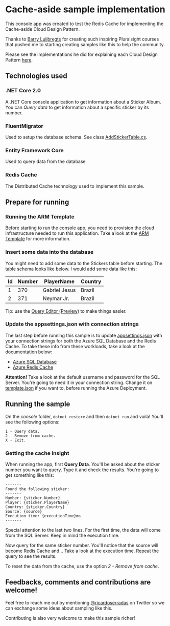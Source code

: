 # Cache-aside sample implementation

This console app was created to test the Redis Cache for implementing the Cache-aside Cloud Design Pattern.

Thanks to [Barry Luijbregts](https://github.com/bmaluijb) for creating such inspiring Pluralsight courses that pushed me to starting creating samples like this to help the community.

Please see the implementations he did for explaining each Cloud Design Pattern [here](https://github.com/bmaluijb/CloudDesignPatterns).

## Technologies used

### .NET Core 2.0

A .NET Core console application to get information about a Sticker Album. You can _Query data_ to get information about a specific sticker by its number.

### FluentMigrator 

Used to setup the database schema. See class [AddStickerTable.cs](src/console/AddStickerTable.cs).

### Entity Framework Core

Used to query data from the database

### Redis Cache

The Distributed Cache technology used to implement this sample.

## Prepare for running

### Running the ARM Template

Before starting to run the console app, you need to provision the cloud infrastructure needed to run this application. Take a look at the [ARM Template](src/armtemplate/Readme.md) for more information.

### Insert some data into the database

You might need to add some data to the Stickers table before starting. The table schema looks like below. I would add some data like this:

|Id|Number|PlayerName|Country|
|--|------|----------|-------|
|1|370|Gabriel Jesus|Brazil|
|2|371|Neymar Jr.|Brazil|

Tip: use the [Query Editor (Preview)](https://azure.microsoft.com/pt-br/blog/t-sql-query-editor-in-browser-azure-portal/) to make things easier.

### Update the appsettings.json with connection strings

The last step before running this sample is to update [appsettings.json](src/console/appsettings.json) with your connection strings for both the Azure SQL Database and the Redis Cache. To take these info from these workloads, take a look at the documentation below:

* [Azure SQL Database](https://docs.microsoft.com/en-us/azure/sql-database/sql-database-connect-query-dotnet-visual-studio#for-adonet)
* [Azure Redis Cache](https://docs.microsoft.com/pt-br/azure/redis-cache/cache-dotnet-how-to-use-azure-redis-cache#retrieve-host-name-ports-and-access-keys-using-the-azure-portal)

**Attention!** Take a look at the default username and password for the SQL Server. You're going to need it in your connection string. Change it on [template.json](src/armtemplate/template.json) if you want to, before running the Azure Deployment.

## Running the sample

On the _console_ folder, `dotnet restore` and then `dotnet run` and voilá! You'll see the following options:

```
1 - Query data.
2 - Remove from cache.
X - Exit.
```

### Getting the cache insight

When running the app, first **Query Data**. You'll be asked about the sticker number you want to query. Type it and check the results. You're going to get something like this:

```
-------
Found the following sticker:
-------
Number: {sticker.Number}
Player: {sticker.PlayerName}
Country: {sticker.Country}
Source: {source}
Execution time: {executionTime}ms
-------
```

Special attention to the last two lines. For the first time, the data will come from the SQL Server. Keep in mind the execution time.

Now query for the same sticker number. You'll notice that the source will become Redis Cache and... Take a look at the execution time. Repeat the query to see the results.

To reset the data from the cache, use the option _2 - Remove from cache_.

## Feedbacks, comments and contributions are welcome!

Feel free to reach me out by mentioning [@ricardoserradas](https://twitter.com/ricardoserradas) on Twitter so we can exchange some ideas about sampling like this.

Contributing is also very welcome to make this sample richer!